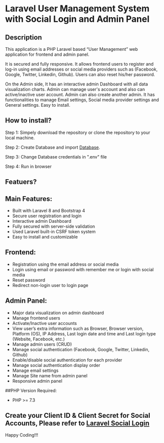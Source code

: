 # Laravel User Management System with Social Login and Admin Panel

## Description

This application is a PHP Laravel based “User Management” web application for frontend and admin panel.

It is secured and fully responsive. It allows frontend users to register and log-in using email addresses or social media providers such as (Facebook, Google, Twitter, Linkedin, Github). Users can also reset his/her password.

On the Admin side, It has an interactive admin Dashboard with all data visualization charts.
Admin can manage user's account and also can active/inactive user account.
Admin can also create another admin. It has functionalities to manage Email settings, Social media provider settings and General settings. Easy to install.

## How to install?
Step 1: Simpely download the repository or clone the repository to your local machine.

Step 2: Create Database and import [Database](https://github.com/jd-patel/user-management/blob/master/user-management.sql).

Step 3: Change Database credentials in ".env" file

Step 4: Run in browser


## Featuers?
## Main Features:
- Built with Laravel 8 and Bootstrap 4
- Secure user registration and login
- Interactive admin Dashboard
- Fully secured with server-side validation
- Used Laravel built-in CSRF token system
- Easy to install and customizable

## Frontend:
- Registration using the email address or social media
- Login using email or password with remember me or login with social media
- Reset password
- Redirect non-login user to login page

## Admin Panel:
- Major data visualization on admin dashboard
- Manage frontend users
- Activate/Inactive user accounts
- View user’s extra information such as Browser, Browser version, Platform (OS),     IP Address, Last login date and time and Last login type (Website, Facebook, etc.)
- Manage admin users (CRUD)
- Manage social authentication (Facebook, Google, Twitter, Linkedin, Github)
- Enable/disable social authentication for each provider
- Manage social authentication display order
- Manage email settings
- Manage Site name from admin panel
- Responsive admin panel

##PHP Version Required:
- PHP >= 7.3

## Create your Client ID & Client Secret for Social Accounts, Please refer to [Laravel Social Login](https://github.com/jd-patel/laravel-social-login)

Happy Coding!!!